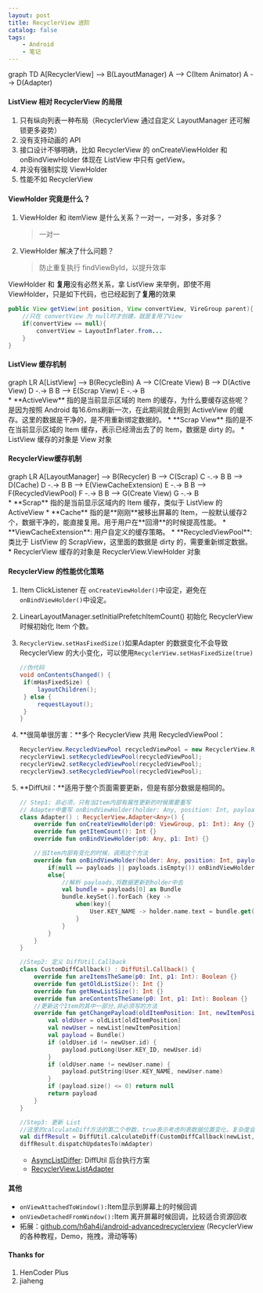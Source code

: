 ```yaml
---
layout: post
title: RecyclerView 进阶
catalog: false
tags:
    - Android
    - 笔记
---
```




<div class="mermaid">
graph TD
A[RecyclerView] --> B(LayoutManager)
A --> C(Item Animator)
A --> D(Adapter)
</div>

#### ListView 相对 RecyclerView 的局限

1. 只有纵向列表一种布局（RecyclerView 通过自定义 LayoutManager 还可解锁更多姿势）
2. 没有支持动画的 API
3.  接口设计不够明确，比如 RecyclerView 的 onCreateViewHolder 和 onBindViewHolder 体现在 ListView 中只有 getView。
4. 并没有强制实现 ViewHolder
5. 性能不如 RecyclerView

#### ViewHolder 究竟是什么？

1. ViewHolder 和 itemView 是什么关系？一对一，一对多，多对多？

   > 一对一

2. ViewHolder 解决了什么问题？

   > 防止重复执行 findViewById，以提升效率

ViewHolder 和 **复用**没有必然关系，拿 ListView  来举例，即使不用 ViewHolder，只是如下代码，也已经起到了**复用**的效果
```java
public View getView(int position, View convertView, VireGroup parent){
	//只在 convertView 为 null时才创建，就是复用了View
	if(convertView == null){
		convertView = LayoutInflater.from...
	}
}
```



#### ListView 缓存机制

<div class="mermaid">
graph LR
A[ListView] --> B(RecycleBin)
A --> C(Create View)
B --> D(Active View)
D -.-> B
B --> E(Scrap View)
E -.-> B
</div>
* **ActiveView** 指的是当前显示区域的 Item 的缓存，为什么要缓存这些呢？是因为按照 Android   每16.6ms刷新一次，在此期间就会用到 ActiveView 的缓存。这里的数据是干净的，是不用重新绑定数据的。
* **Scrap View** 指的是不在当前显示区域的 Item 缓存，表示已经滑出去了的 Item，数据是 dirty 的。
* ListView 缓存的对象是 View 对象

#### RecyclerView缓存机制

<div class="mermaid">
graph LR
A[LayoutManager] --> B(Recycler)
B --> C(Scrap)
C -.-> B
B --> D(Cache)
D -.-> B
B --> E(ViewCacheExtension)
E -.-> B
B --> F(RecycledViewPool)
F -.-> B
B --> G(Create View)
G -.-> B
</div>
* **Scrap** 指的是当前显示区域内的 Item 缓存，类似于 ListView 的 ActiveView
* **Cache** 指的是**刚刚**被移出屏幕的 Item，一般默认缓存2个，数据干净的，能直接复用。用于用户在**回滑**的时候提高性能。
* **ViewCacheExtension**: 用户自定义的缓存策略。
* **RecycledViewPool**: 类比于 ListView 的 ScrapView，这里面的数据是 dirty 的，需要重新绑定数据。
* RecyclerView 缓存的对象是 RecyclerView.ViewHolder 对象

#### RecyclerView  的性能优化策略

1. Item ClickListener 在 `onCreateViewHolder()`中设定，避免在`onBindViewHolder()`中设定。

2. LinearLayoutManager.setInitialPrefetchItemCount() 初始化 RecyclerView 时候初始化 Item 个数。

3. `RecyclerView.setHasFixedSize()`如果Adapter 的数据变化不会导致 RecyclerView 的大小变化，可以使用`RecyclerView.setHasFixedSize(true)`

   ```java
   //伪代码
   void onContentsChanged() {
   	if(mHasFixedSize) {
   		layoutChildren();
   	} else {
   		requestLayout();
   	}
   }
   ```

4. **很简单很厉害：**多个 RecyclerView 共用 RecycledViewPool：

   ```java
   RecyclerView.RecycledViewPool recycledViewPool = new RecyclerView.RecycledViewPool();
   recyclerView1.setRecycledViewPool(recycledViewPool);
   recyclerView2.setRecycledViewPool(recycledViewPool);
   recyclerView3.setRecycledViewPool(recycledViewPool);
   ```

5. **DiffUtil：**适用于整个页面需要更新，但是有部分数据是相同的。

   ```kotlin
   // Step1: 非必须，只有当Item内部有属性更新的时候需要重写
   // Adapter中重写 onBindViewHolder(holder: Any, position: Int, payloads: MutableList<Any>)方法
   class Adapter() : RecyclerView.Adapter<Any>() {
       override fun onCreateViewHolder(p0: ViewGroup, p1: Int): Any {}
       override fun getItemCount(): Int {}
       override fun onBindViewHolder(p0: Any, p1: Int) {}
   
       //当Item内部有变化的时候，调用这个方法
       override fun onBindViewHolder(holder: Any, position: Int, payloads: MutableList<Any>) {
           if(null == payloads || payloads.isEmpty()) onBindViewHolder(holder,position)
           else{
               //解析 payloads,将数据更新到holder中去
               val bundle = payloads[0] as Bundle
               bundle.keySet().forEach {key -> 
                   when(key){
                       User.KEY_NAME -> holder.name.text = bundle.get(key)
                   }
               }
           }
       }
   }
   
   //Step2: 定义 DiffUtil.Callback
   class CustomDiffCallback() : DiffUtil.Callback() {
       override fun areItemsTheSame(p0: Int, p1: Int): Boolean {}
       override fun getOldListSize(): Int {}
       override fun getNewListSize(): Int {}
       override fun areContentsTheSame(p0: Int, p1: Int): Boolean {}
       //更新这个Item的其中一部分,非必须写的方法
       override fun getChangePayload(oldItemPosition: Int, newItemPosition: Int): Any? {
           val oldUser = oldList[oldItemPosition]
           val newUser = newList[newItemPosition]
           val payload = Bundle()
           if (oldUser.id != newUser.id) {
               payload.putLong(User.KEY_ID, newUser.id)
           }
           if (oldUser.name != newUser.name) {
               payload.putString(User.KEY_NAME, newUser.name)
           }
           if (payload.size() <= 0) return null
           return payload
       }
   }
   
   //Step3: 更新 List
   //这里的calculateDiff方法的第二个参数，true表示考虑列表数据位置变化，复杂度会变为O(n²)
   val diffResult = DiffUtil.calculateDiff(CustomDiffCallback(newList, oldList), false)
   diffResult.dispatchUpdatesTo(mAdapter)
   ```

   * [AsyncListDiffer](https://developer.android.com/reference/androidx/recyclerview/widget/AsyncListDiffer): DiffUtil 后台执行方案
   * [RecyclerView.ListAdapter](https://developer.android.com/reference/androidx/recyclerview/widget/ListAdapter)

#### 其他

* `onViewAttachedToWindow():`Item显示到屏幕上的时候回调
* `onViewDetachedFromWindow():`Item 离开屏幕时候回调，比较适合资源回收
* 拓展：[github.com/h6ah4i/android-advancedrecyclerview](https://github.com/h6ah4i/android-advancedrecyclerview) (RecyclerView的各种教程，Demo，拖拽，滑动等等)

#### Thanks for

1. HenCoder Plus
2. jiaheng







